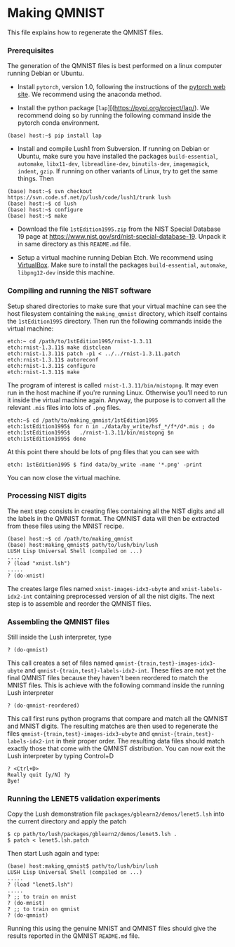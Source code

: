 # Making QMNIST

This file explains how to regenerate the QMNIST files. 

### Prerequisites

The generation of the QMNIST files is best performed
on a linux computer running Debian or Ubuntu.

* Install `pytorch`, version 1.0, following the instructions of the [pytorch web site](http://pytorch.org).  We recommend using the anaconda method.

* Install the python package [`lap`][(https://pypi.org/project/lap/). We recommend doing so by running the following command
inside the pytorch conda environment.
```
(base) host:~$ pip install lap
```

* Install and compile Lush1 from Subversion. If running on Debian or Ubuntu, make sure you have installed the packages `build-essential`, `automake`, `libx11-dev`, `libreadline-dev`, `binutils-dev`, `imagemagick`, `indent`, `gzip`.  If running on other variants of Linux, try to get the same things. Then 
```
(base) host:~$ svn checkout https://svn.code.sf.net/p/lush/code/lush1/trunk lush
(base) host:~$ cd lush
(base) host:~$ configure
(base) host:~$ make
```

* Download the file `1stEdition1995.zip` from the NIST Special Database 19 page at <https://www.nist.gov/srd/nist-special-database-19>. Unpack it in same directory as this `README.md` file.

* Setup a virtual machine running Debian Etch. We recommend using [VirtualBox](http://virtualbox.org). Make sure to install the packages `build-essential`, `automake`, `libpng12-dev` inside this machine.  


### Compiling and running the NIST software

Setup shared directories to make sure that your virtual machine can see the host filesystem containing the `making_qmnist` directory, which itself contains the `1stEdition1995` directory. Then run the following commands inside the virtual machine:

```
etch:~ cd /path/to/1stEdition1995/rnist-1.3.11
etch:rnist-1.3.11$ make distclean
etch:rnist-1.3.11$ patch -p1 < ../../rnist-1.3.11.patch
etch:rnist-1.3.11$ autoreconf
etch:rnist-1.3.11$ configure
etch:rnist-1.3.11$ make
```

The program of interest is called `rnist-1.3.11/bin/mistopng`. It may even run in the host machine if you're running Linux. Otherwise you'll need to run it inside the virtual machine again. Anyway, the purpose is to convert all the relevant `.mis` files into lots of `.png` files.

```
etch:~$ cd /path/to/making_qmnist/1stEdition1995
etch:1stEdition1995$ for n in ./data/by_write/hsf_*/f*/d*.mis ; do 
etch:1stEdition1995$   ./rnist-1.3.11/bin/mistopng $n 
etch:1stEdition1995$ done
```

At this point there should be lots of png files that you can see with

```
etch: 1stEdition1995 $ find data/by_write -name '*.png' -print
```

You can now close the virtual machine.

### Processing NIST digits

The next step consists in creating files containing all the NIST digits and all the labels in the QMNIST format. The QMNIST data will then be extracted from these files using the MNIST recipe.

```
(base) host:~$ cd /path/to/making_qmnist
(base) host:making_qmnist$ path/to/lush/bin/lush
LUSH Lisp Universal Shell (compiled on ...)
.....
? (load "xnist.lsh")
.....
? (do-xnist)
```
The creates large files named `xnist-images-idx3-ubyte` and `xnist-labels-idx2-int` containing preprocessed version of all the nist digits.
The next step is to assemble and reorder the QMNIST files.


### Assembling the QMNIST files

Still inside the Lush interpreter, type

```
? (do-qmnist)
```
This call creates a set of files named `qmnist-{train,test}-images-idx3-ubyte` and `qmnist-{train,test}-labels-idx2-int`. These files are not yet the final QMNIST files because they haven't been reordered to match the MNIST files. This is achieve with the following command inside the running Lush interpreter
```
? (do-qmnist-reordered)
```
This call first runs python programs that compare and match all the QMNIST and MNIST digits.  The resulting matches are 
then used to regenerate the files `qmnist-{train,test}-images-idx3-ubyte` and `qmnist-{train,test}-labels-idx2-int` in their proper order.
The resulting data files should match exactly those that come
with the QMNIST distribution. You can now exit the Lush interpreter
by typing Control+D

```
? <Ctrl+D>
Really quit [y/N] ?y
Bye!
```

### Running the LENET5 validation experiments

Copy the Lush demonstration file `packages/gblearn2/demos/lenet5.lsh` into the current directory and apply the patch

```
$ cp path/to/lush/packages/gblearn2/demos/lenet5.lsh .
$ patch < lenet5.lsh.patch
```

Then start Lush again and type:

```
(base) host:making_qmnist$ path/to/lush/bin/lush
LUSH Lisp Universal Shell (compiled on ...)
.....
? (load "lenet5.lsh")
.....
? ;; to train on mnist
? (do-mnist)
? ;; to train on qmnist
? (do-qmnist)
```

Running this using the genuine MNIST and QMNIST files should
give the results reported in the QMNIST `README.md` file. 
